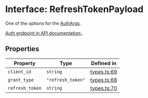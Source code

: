 # Interface: RefreshTokenPayload

One of the options for the [AuthArgs](/docs/packages/sdk/type-aliases/AuthArgs.md).

[Auth endpoint in API documentation:](https://monerium.dev/api-docs#operation/auth).

## Properties

| Property | Type | Defined in |
| ------ | ------ | ------ |
| `client_id` | `string` | [types.ts:69](https://github.com/monerium/js-monorepo/blob/main/packages/sdk/src/types.ts#L69) |
| `grant_type` | `"refresh_token"` | [types.ts:68](https://github.com/monerium/js-monorepo/blob/main/packages/sdk/src/types.ts#L68) |
| `refresh_token` | `string` | [types.ts:70](https://github.com/monerium/js-monorepo/blob/main/packages/sdk/src/types.ts#L70) |

